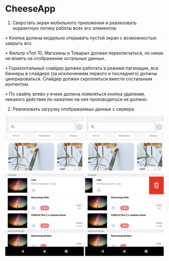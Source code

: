 # CheeseApp

1) Сверстать экран мобильного приложения и реализовать корректную
логику работы всех его элементов:

• Кнопка должна модально открывать пустой экран с возможностью закрыть его.

• Фильтр «Топ 10, Магазины и Товары» должен переключаться, но никак не влиять на отображение остальных данных.

• Горизонтальный слайдер должен работать в режиме пагинации, все баннеры в слайдере (за исключением первого и последнего) должны центрироваться. Слайдер должен скроллиться вместе состальным контентом.

• По свайпу влево у ячеек должна появляться кнопка удаления, никакого действия по нажатию на нее производиться не должно.

2) Реализовать загрузку отображаемых данных с сервера

<p align="center"><img src="screenshot-1.png" width="250">    <img src="screenshot-2.png" width="250">
